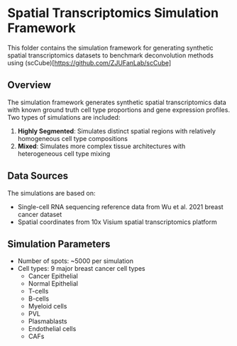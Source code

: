 # Spatial Transcriptomics Simulation Framework

This folder contains the simulation framework for generating synthetic spatial transcriptomics datasets to benchmark deconvolution methods using (scCube)[https://github.com/ZJUFanLab/scCube]

## Overview

The simulation framework generates synthetic spatial transcriptomics data with known ground truth cell type proportions and gene expression profiles. Two types of simulations are included:

1. **Highly Segmented**: Simulates distinct spatial regions with relatively homogeneous cell type compositions
2. **Mixed**: Simulates more complex tissue architectures with heterogeneous cell type mixing

## Data Sources

The simulations are based on:
- Single-cell RNA sequencing reference data from Wu et al. 2021 breast cancer dataset
- Spatial coordinates from 10x Visium spatial transcriptomics platform

## Simulation Parameters

- Number of spots: ~5000 per simulation
- Cell types: 9 major breast cancer cell types
  - Cancer Epithelial
  - Normal Epithelial  
  - T-cells
  - B-cells
  - Myeloid cells
  - PVL
  - Plasmablasts
  - Endothelial cells
  - CAFs
